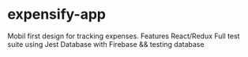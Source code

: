 # expensify-app

Mobil first design for tracking expenses.
Features React/Redux
Full test suite using Jest
Database with Firebase && testing database